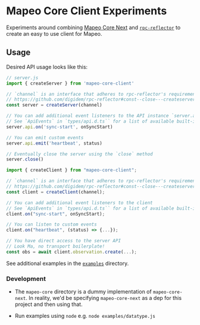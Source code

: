 # Mapeo Core Client Experiments

Experiments around combining [Mapeo Core Next](https://github.com/digidem/mapeo-core-next) and [`rpc-reflector`](https://github.com/gmaclennan/rpc-reflector/) to create an easy to use client for Mapeo.

## Usage

Desired API usage looks like this:

```js
// server.js
import { createServer } from 'mapeo-core-client'

// `channel` is an interface that adheres to rpc-reflector's requirements
// https://github.com/digidem/rpc-reflector#const--close---createserverapi-channel
const server = createServer(channel)

// You can add additional event listeners to the API instance `server.api`
// See `ApiEvents` in `types/api.d.ts`` for a list of available built-in events
server.api.on('sync-start', onSyncStart)

// You can emit custom events
server.api.emit('heartbeat', status)

// Eventually close the server using the `close` method
server.close()
```

```js
import { createClient } from "mapeo-core-client";

// `channel` is an interface that adheres to rpc-reflector's requirements
// https://github.com/digidem/rpc-reflector#const--close---createserverapi-channel
const client = createClient(channel);

// You can add additional event listeners to the client
// See `ApiEvents` in `types/api.d.ts`` for a list of available built-in events
client.on("sync-start", onSyncStart);

// You can listen to custom events
client.on("heartbeat", (status) => {...});

// You have direct access to the server API
// Look Ma, no transport boilerplate!
const obs = await client.observation.create(...);
```

See additional examples in the [`examples`](./examples/) directory.

### Development

- The `mapeo-core` directory is a dummy implementation of `mapeo-core-next`. In reality, we'd be specifying `mapeo-core-next` as a dep for this project and then using that.

- Run examples using `node` e.g. `node examples/datatype.js`
